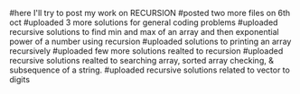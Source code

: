 #here I'll try to post my work on RECURSION
#posted two more files on 6th oct
#uploaded 3 more solutions for general coding problems
#uploaded recursive solutions to find min and max of an array and then exponential power of a number using recursion
#uploaded solutions to printing an array recursively
#uploaded few more solutions realted to recursion
#uploaded recursive solutions realted to searching array, sorted array checking, & subsequence of a string.
#uploaded recursive solutions related to vector to digits
